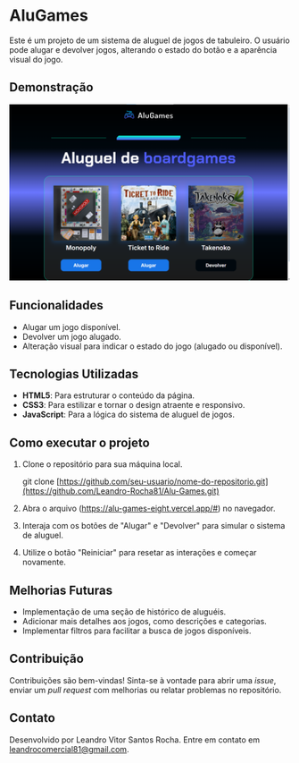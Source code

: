 
# AluGames

Este é um projeto de um sistema de aluguel de jogos de tabuleiro. O usuário pode alugar e devolver jogos, alterando o estado do botão e a aparência visual do jogo.

## Demonstração

![Demonstração do AluGames](img/exemplo.png)

## Funcionalidades

- Alugar um jogo disponível.
- Devolver um jogo alugado.
- Alteração visual para indicar o estado do jogo (alugado ou disponível).

## Tecnologias Utilizadas

- **HTML5**: Para estruturar o conteúdo da página.
- **CSS3**: Para estilizar e tornar o design atraente e responsivo.
- **JavaScript**: Para a lógica do sistema de aluguel de jogos.

## Como executar o projeto

1. Clone o repositório para sua máquina local.

    git clone [https://github.com/seu-usuario/nome-do-repositorio.git](https://github.com/Leandro-Rocha81/Alu-Games.git)


2. Abra o arquivo (https://alu-games-eight.vercel.app/#) no navegador.
3. Interaja com os botões de "Alugar" e "Devolver" para simular o sistema de aluguel.
4. Utilize o botão "Reiniciar" para resetar as interações e começar novamente.

## Melhorias Futuras

- Implementação de uma seção de histórico de aluguéis.
- Adicionar mais detalhes aos jogos, como descrições e categorias.
- Implementar filtros para facilitar a busca de jogos disponíveis.

## Contribuição

Contribuições são bem-vindas! Sinta-se à vontade para abrir uma *issue*, enviar um *pull request* com melhorias ou relatar problemas no repositório.

## Contato

Desenvolvido por Leandro Vitor Santos Rocha. Entre em contato em leandrocomercial81@gmail.com.
